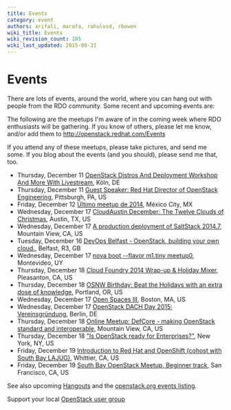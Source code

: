 ```yaml
---
title: Events
category: event
authors: arifali, marafa, rahulvsd, rbowen
wiki_title: Events
wiki_revision_count: 185
wiki_last_updated: 2015-08-31
---
```


# Events

There are lots of events, around the world, where you can hang out with people from the RDO community. Some recent and upcoming events are:

The following are the meetups I'm aware of in the coming week where RDO enthusiasts will be gathering. If you know of others, please let me know, and/or add them to <http://openstack.redhat.com/Events>

If you attend any of these meetups, please take pictures, and send me some. If you blog about the events (and you should), please send me that, too.

*   Thursday, December 11 [OpenStack Distros And Deployment Workshop And More With Livestream](http://www.meetup.com/OpenStack-X/events/210803792/), Köln, DE
*   Thursday, December 11 [Guest Speaker: Red Hat Director of OpenStack Engineering](http://www.meetup.com/openstack-pittsburgh/events/218784742/), Pittsburgh, PA, US
*   Friday, December 12 [Último meetup de 2014](http://www.meetup.com/Mexico-City-Cloud-Computing/events/218993444/), México City, MX
*   Wednesday, December 17 [CloudAustin December: The Twelve Clouds of Christmas](http://www.meetup.com/CloudAustin/events/212248062/), Austin, TX, US
*   Wednesday, December 17 [A production deployment of SaltStack 2014.7](http://www.meetup.com/SaltStack-user-group-Silicon-Valley/events/219088938/), Mountain View, CA, US
*   Tuesday, December 16 [DevOps Belfast - OpenStack, building your own cloud.](http://www.meetup.com/DevOps-Belfast/events/215956092/), Belfast, R3, GB
*   Wednesday, December 17 [nova boot --flavor m1.tiny meetup0](http://www.meetup.com/OpenStack-Uruguay/events/219071916/), Montevideo, UY
*   Thursday, December 18 [Cloud Foundry 2014 Wrap-up & Holiday Mixer](http://www.meetup.com/Docker-Containers-Cloud-Foundry-PaaS-East-Bay-Meetup/events/219129411/), Pleasanton, CA, US
*   Thursday, December 18 [OSNW Birthday: Beat the Holidays with an extra dose of knowledge](http://www.meetup.com/OpenStack-Northwest/events/218941697/), Portland, OR, US
*   Wednesday, December 17 [Open Spaces III](http://www.meetup.com/Boston-Devops/events/219049149/), Boston, MA, US
*   Wednesday, December 17 [OpenStack DACH Day 2015: Vereinsgründung](http://www.meetup.com/openstack-de/events/219117732/), Berlin, DE
*   Thursday, December 18 [Online Meetup: DefCore - making OpenStack standard and interoperable](http://www.meetup.com/Cloud-Online-Meetup/events/219190801/), Mountain View, CA, US
*   Thursday, December 18 ["Is OpenStack ready for Enterprises?"](http://www.meetup.com/OpenStack-for-Enterprises-NYC/events/218900712/), New York, NY, US
*   Friday, December 19 [Introduction to Red Hat and OpenShift (cohost with South Bay LAJUG)](http://www.meetup.com/Greater-Los-Angeles-Area-Red-Hat-User-Group-RHUG/events/217273042/), Whittier, CA, US
*   Friday, December 19 [South Bay OpenStack Meetup, Beginner track](http://www.meetup.com/openstack/events/218900735/), San Francisco, CA, US

See also upcoming [Hangouts](Hangouts) and the [openstack.org events listing](http://www.openstack.org/community/events/).

Support your local [OpenStack user group](https://wiki.openstack.org/wiki/OpenStack_User_Groups)

